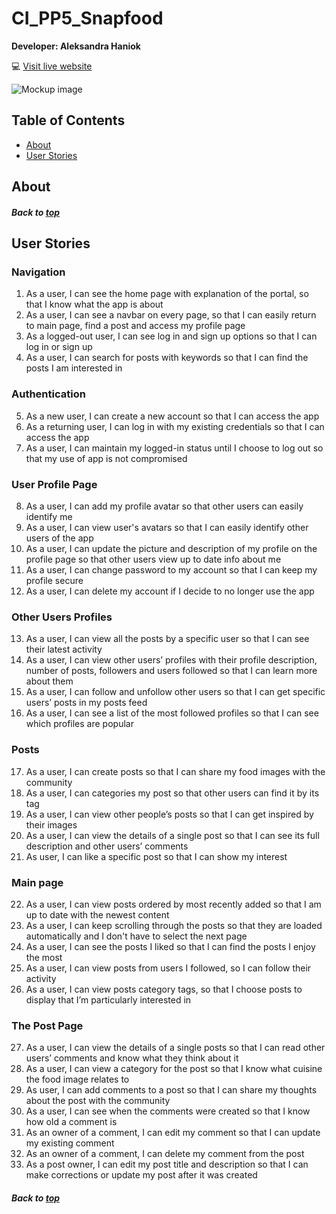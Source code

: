 # CI_PP5_Snapfood

**Developer: Aleksandra Haniok**

💻 [Visit live website]()

![Mockup image]()


## Table of Contents
  - [About](#about)
  - [User Stories](#user-stories)


## About

##### Back to [top](#table-of-contents)

## User Stories


### Navigation 

1. As a user, I can see the home page with explanation of the portal, so that I know what the app is about
2. As a user, I can see a navbar on every page, so that I can easily return to main page, find a post and access my profile page
3. As a logged-out user, I can see log in and sign up options so that I can log in or sign up 
4. As a user, I can search for posts with keywords so that I can find the posts I am interested in 

 
### Authentication 

5. As a new user, I can create a new account so that I can access the app 
6. As a returning user, I can log in with my existing credentials so that I can access the app 
7. As a user, I can maintain my logged-in status until I choose to log out so that my use of app is not compromised 

 
### User Profile Page 

8. As a user, I can add my profile avatar so that other users can easily identify me 
9. As a user, I can view user's avatars so that I can easily identify other users of the app 
10. As a user, I can update the picture and description of my profile on the profile page so that other users view up to date info about me 
11. As a user, I can change password to my account so that I can keep my profile secure 
12. As a user, I can delete my account if I decide to no longer use the app 

### Other Users Profiles 

13. As a user, I can view all the posts by a specific user so that I can see their latest activity 
14. As a user, I can view other users’ profiles with their profile description, number of posts, followers and users followed so that I can learn more about them 
15. As a user, I can follow and unfollow other users so that I can get specific users’ posts in my posts feed 
16. As a user, I can see a list of the most followed profiles so that I can see which profiles are popular 

### Posts 

17. As a user, I can create posts so that I can share my food images with the community 
18. As a user, I can categories my post so that other users can find it by its tag 
19. As a user, I can view other people’s posts so that I can get inspired by their images 
20. As a user, I can view the details of a single post so that I can see its full description and other users’ comments 
21. As user, I can like a specific post so that I can show my interest 

 
### Main page 

22. As a user, I can view posts ordered by most recently added so that I am up to date with the newest content 
23. As a user, I can keep scrolling through the posts so that they are loaded automatically and I don't have to select the next page 
24. As a user, I can see the posts I liked so that I can find the posts I enjoy the most 
25. As a user, I can view posts from users I followed, so I can follow their activity
26. As a user, I can view posts category tags, so that I choose posts to display that I’m particularly interested in

### The Post Page 

27. As a user, I can view the details of a single posts so that I can read other users’ comments and know what they think about it
28. As a user, I can view a category for the post so that I know what cuisine the food image relates to 
29. As user, I can add comments to a post so that I can share my thoughts about the post with the community 
30. As a user, I can see when the comments were created so that I know how old a comment is 
31. As an owner of a comment, I can edit my comment so that I can update my existing comment 
32. As an owner of a comment, I can delete my comment from the post 
33. As a post owner, I can edit my post title and description so that I can make corrections or update my post after it was created

##### Back to [top](#table-of-contents)